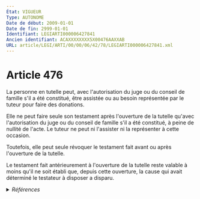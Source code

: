 ```yaml
---
État: VIGUEUR
Type: AUTONOME
Date de début: 2009-01-01
Date de fin: 2999-01-01
Identifiant: LEGIARTI000006427841
Ancien identifiant: ACAXXXXXXXX5X00476AAXXAB
URL: article/LEGI/ARTI/00/00/06/42/78/LEGIARTI000006427841.xml
---
```


<h1>Article 476</h1>

La personne en tutelle peut, avec l'autorisation du juge ou du conseil de
famille s'il a été constitué, être assistée ou au besoin représentée par le
tuteur pour faire des donations.<br />

Elle ne peut faire seule son testament après l'ouverture de la tutelle qu'avec
l'autorisation du juge ou du conseil de famille s'il a été constitué, à peine de
nullité de l'acte. Le tuteur ne peut ni l'assister ni la représenter à cette
occasion.<br />

Toutefois, elle peut seule révoquer le testament fait avant ou après l'ouverture
de la tutelle.<br />

Le testament fait antérieurement à l'ouverture de la tutelle reste valable à
moins qu'il ne soit établi que, depuis cette ouverture, la cause qui avait
déterminé le testateur à disposer a disparu.


<details>
  <summary><em>Références</em></summary>

  <h2>Articles faisant référence à l'article</h2>
  
  <ul>
    <li>
      <a href="https://legal.tricoteuses.fr//redirection/LEGIARTI000006284898?vers=git&vers=legifrance">LOI n° 2007-308 du 5 mars 2007 portant réforme de la protection juridique des majeurs - article 7 ENTIEREMENT_MODIF</a> MODIFICATION cible
    </li>
  </ul>
  
  <h2>Références faites par l'article</h2>
  
  <ul>
    <li>
      CODIFICATION source Loi 1803-03-14
    </li>
    <li>
      2007-03-05 MODIFICATION source <a href="https://legal.tricoteuses.fr//redirection/LEGIARTI000006284898?vers=git&vers=legifrance">LOI n° 2007-308 du 5 mars 2007 portant réforme de la protection juridique des majeurs - article 7 ENTIEREMENT_MODIF</a>
    </li>
    <li>
      2999-01-01 CONCORDE source <a href="https://legal.tricoteuses.fr//redirection/LEGIARTI000006427895?vers=git&vers=legifrance">Code civil - article 413-1 AUTONOME VIGUEUR, en vigueur depuis le 2009-01-01</a>
    </li>
    <li>
      2999-01-01 CONCORDANCE cible <a href="https://legal.tricoteuses.fr//redirection/LEGIARTI000006427895?vers=git&vers=legifrance">Code civil - article 413-1 AUTONOME VIGUEUR, en vigueur depuis le 2009-01-01</a>
    </li>
  </ul>
</details>
